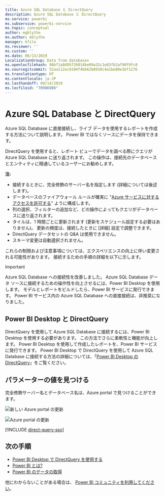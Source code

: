 ```yaml
---
title: Azure SQL Database と DirectQuery
description: Azure SQL Database と DirectQuery
ms.service: powerbi
ms.subservice: powerbi-service
ms.topic: conceptual
author: mgblythe
ms.author: mblythe
manager: kfile
ms.reviewer: ''
ms.custom: ''
ms.date: 06/13/2019
LocalizationGroup: Data from databases
ms.openlocfilehash: 96bf1a8d95f26014be09a32c1e83fb2af90f9fc0
ms.sourcegitcommit: 52aa112ac9194f4bb62b0910c4a1be80e1bf1276
ms.translationtype: HT
ms.contentlocale: ja-JP
ms.lasthandoff: 09/14/2019
ms.locfileid: "70986986"
---
```

# <a name="azure-sql-database-with-directquery"></a>Azure SQL Database と DirectQuery

Azure SQL Database に直接接続し、ライブ データを使用するレポートを作成する方法について説明します。 Power BI ではなくソースにデータを保持できます。

DirectQuery を使用すると、レポート ビューでデータを調べる際にクエリが Azure SQL Database に送り返されます。 この操作は、接続先のデータベースとエンティティに精通しているユーザーにお勧めします。

**注:**

* 接続するときに、完全修飾のサーバー名を指定します (詳細については後述します)。
* データベースのファイアウォール ルールが確実に "[Azure サービスに対するアクセスを許可する](https://docs.microsoft.com/azure/sql-database/sql-database-networkaccess-overview#allow-azure-services)" ように構成します。
* 列の選択、フィルターの追加など、どの操作によってもクエリがデータベースに送り返されます。
* タイルは、1 時間ごとに更新されます (更新をスケジュール設定する必要はありません)。 更新の頻度は、接続したときに [詳細] 設定で調整できます。
* DirectQuery データセットの Q&A は使用できません。
* スキーマ変更は自動選択されません。

これらの制限および注意事項については、エクスペリエンスの向上に伴い変更される可能性があります。 接続するための手順の詳細を以下に示します。

> [!Important]
> Azure SQL Database への接続性を改善しました。  Azure SQL Database データ ソースに接続するための操作性を向上させるには、Power BI Desktop を使用します。  モデルとレポートをビルドしたら、Power BI サービスに発行できます。  Power BI サービス内の Azure SQL Database への直接接続は、非推奨になりました。

## <a name="power-bi-desktop-and-directquery"></a>Power BI Desktop と DirectQuery

DirectQuery を使用して Azure SQL Database に接続するには、Power BI Desktop を使用する必要があります。 この方法でさらに柔軟性と機能が向上します。 Power BI Desktop を使用して作成したレポートを、Power BI サービスに発行できます。 Power BI Desktop で DirectQuery を使用して Azure SQL Database に接続する方法の詳細については、「[Power BI Desktop の DirectQuery](desktop-use-directquery.md)」をご覧ください。

## <a name="find-parameter-values"></a>パラメーターの値を見つける

完全修飾サーバー名とデータベース名は、Azure portal で見つけることができます。

![新しい Azure portal の更新](media/service-azure-sql-database-with-direct-connect/azureportnew_update.png)

![Azure portal の更新](media/service-azure-sql-database-with-direct-connect/azureportal_update.png)

[!INCLUDE [direct-query-sso](includes/direct-query-sso.md)]

## <a name="next-steps"></a>次の手順

* [Power BI Desktop で DirectQuery を使用する](desktop-use-directquery.md)  
* [Power BI とは?](power-bi-overview.md)  
* [Power BI のデータの取得](service-get-data.md)  

他にわからないことがある場合は、 [Power BI コミュニティを利用してください](http://community.powerbi.com/)。
